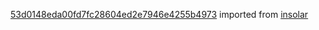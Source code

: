 [53d0148eda00fd7fc28604ed2e7946e4255b4973](https://github.com/insolar/insolar/commit/53d0148eda00fd7fc28604ed2e7946e4255b4973) imported from [insolar](https://github.com/insolar/insolar)
